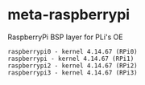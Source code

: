 # meta-raspberrypi
RaspberryPi BSP layer for PLi's OE
```
raspberrypi0 - kernel 4.14.67 (RPi0)
raspberrypi - kernel 4.14.67 (RPi1)
raspberrypi2 - kernel 4.14.67 (RPi2)
raspberrypi3 - kernel 4.14.67 (RPi3)
```
